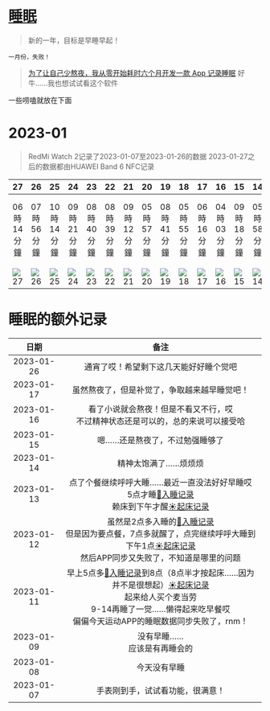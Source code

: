 # [睡眠](https://github.com/noteMay/blog/issues/7)

> 新的一年，目标是早睡早起！

`一月份，失败！`

> [为了让自己少熬夜，我从零开始耗时六个月开发一款 App 记录睡眠](https://sspai.com/post/75467)
好牛……我也想试试看这个软件

一些唠嗑就放在下面

# 2023-01

> RedMi Watch 2记录了2023-01-07至2023-01-26的数据
> 2023-01-27之后的数据都由HUAWEI Band 6 NFC记录

|27|26|25|24|23|22|21|20|19|18|17|16|15|14|13|11|10|09|08|07|
|:---:|:---:|:---:|:---:|:---:|:---:|:---:|:---:|:---:|:---:|:---:|:---:|:---:|:---:|:---:|:---:|:---:|:---:|:---:|:---:|
|06時14分鐘|07時56分鐘|10時14分鐘|09時21分鐘|08時40分鐘|08時39分鐘|09時12分鐘|05時57分鐘|08時41分鐘|05時55分鐘|06時16分鐘|04時03分鐘|09時18分鐘|05時58分鐘|07時48分鐘|02時22分鐘❗|07時55分鐘|03時14分鐘|06時46分鐘|08時39分鐘|
|![27](https://9852.ru/images/2023/01/27/Screenshot_2023-01-27-12-00-08-392-edit_com.huawei.health.jpg)|![26](https://9852.ru/images/2023/01/26/IMG_20230126_134104.jpg)|![25](https://9852.ru/images/2023/01/25/Screenshot_2023-01-26-01-18-22-855-edit_com.mi.health.jpg)|![24](https://9852.ru/images/2023/01/25/Screenshot_2023-01-26-01-18-00-719-edit_com.mi.health.jpg)|![23](https://9852.ru/images/2023/01/25/Screenshot_2023-01-26-01-17-17-278-edit_com.mi.health.jpg)|![22](https://9852.ru/images/2023/01/25/Screenshot_2023-01-26-01-16-53-592-edit_com.mi.health.jpg)|![21](https://9852.ru/images/2023/01/25/Screenshot_2023-01-26-01-16-35-593-edit_com.mi.health.jpg)|![20](https://9852.ru/images/2023/01/25/Screenshot_2023-01-26-01-16-14-087-edit_com.mi.health.jpg)|![19](https://9852.ru/images/2023/01/25/Screenshot_2023-01-26-01-15-51-941-edit_com.mi.health.jpg)|![18](https://9852.ru/images/2023/01/25/Screenshot_2023-01-26-01-15-08-059-edit_com.mi.health.jpg)|![17]()|![16]()|![15]()|![14]()|![13]()|![11](https://9852.ru/images/2023/01/27/Screenshot_2023-01-27-00-56-35-143-edit_com.mi.health.jpg)|![10](https://9852.ru/images/2023/01/27/Screenshot_2023-01-27-00-56-21-668-edit_com.mi.health.jpg)|![09](https://9852.ru/images/2023/01/27/Screenshot_2023-01-27-00-55-54-749-edit_com.mi.health.jpg)|![08](https://9852.ru/images/2023/01/27/Screenshot_2023-01-27-00-55-25-653-edit_com.mi.health.jpg)|![07](https://9852.ru/images/2023/01/27/Screenshot_2023-01-27-00-54-54-323-edit_com.mi.health.jpg)|

# 睡眠的额外记录

|日期|备注|
|:---:|:---:|
|2023-01-26|通宵了哎！希望剩下这几天能好好睡个觉吧|
|2023-01-17|虽然熬夜了，但是补觉了，争取越来越早睡觉吧！|
|2023-01-16|看了小说就会熬夜！但是不看又不行，哎<br/>不过精神状态还是可以的，总的来说可以接受哈|
|2023-01-15|嗯……还是熬夜了，不过勉强睡够了|
|2023-01-14|精神太饱满了……烦烦烦|
|2023-01-13|点了个餐继续呼呼大睡……最近一直没法好好早睡哎<br/>5点才睡[🌙入睡记录](https://github.com/noteMay/sleep/issues/1#issuecomment-1380996603)<br/>赖床到下午才醒[☀起床记录](https://github.com/noteMay/getup/issues/1#issuecomment-1381435971)|
|2023-01-12|虽然是2点多入睡的[🌙入睡记录](https://github.com/noteMay/sleep/issues/1#issuecomment-1379323734)<br/>但是因为要点餐，7点多就醒了，点完继续呼呼大睡到下午1点[☀起床记录](https://github.com/noteMay/getup/issues/1#issuecomment-1379817955)<br/>然后APP同步又失败了，不知道是哪里的问题|
|2023-01-11|早上5点多[🌙入睡记录](https://github.com/noteMay/sleep/issues/1#issuecomment-1377926923)到8点（8点半才按起床……因为并不是很想起）[☀起床记录](https://github.com/noteMay/getup/issues/1#issuecomment-1378076807) <br/>起来给人买个麦当劳<br/>9-14再睡了一觉……懒得起来吃早餐哎<br/>偏偏今天运动APP的睡眠数据同步失败了，rnm！
|2023-01-09|没有早睡……<br/>应该是有再睡会的|
|2023-01-08|今天没有早睡|
|2023-01-07|手表刚到手，试试看功能，很满意！|
